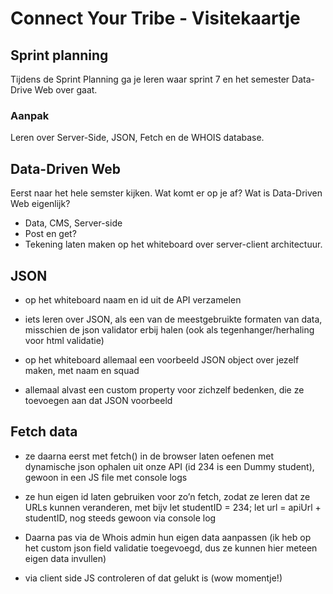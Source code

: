 
# Connect Your Tribe - Visitekaartje

## Sprint planning

Tijdens de Sprint Planning ga je leren waar sprint 7 en het semester Data-Drive Web over gaat. 

<!-- 

#### Aanpak analyse

1. Lees de rest van deze uitleg door en stel vast welke stappen je gaat nemen om jouw kaartje te herontwerpen.

(Optioneel, als je daar headspace voor hebt) Richt een project board in op GitHub:
1. Zet *projects* aan op deze repository in GitHub.
1. Schiet de zojuist bepaalde stappen als issue in op de repository voor jouw visitekaartje.
2. Maak een project board aan en neem alle issues op als *Todo*.
3. Sleep jouw eerste taak naar de *Doing* kolom en ga aan de slag.
-->


### Aanpak

Leren over Server-Side, JSON, Fetch en de WHOIS database.


## Data-Driven Web

Eerst naar het hele semster kijken. Wat komt er op je af? Wat is Data-Driven Web eigenlijk?

- Data, CMS, Server-side
- Post en get?
- Tekening laten maken op het whiteboard over server-client architectuur. 



## JSON
- op het whiteboard naam en id uit de API verzamelen

- iets leren over JSON, als een van de meestgebruikte formaten van data, misschien de json validator erbij halen (ook als tegenhanger/herhaling voor html validatie)

- op het whiteboard allemaal een voorbeeld JSON object over jezelf maken, met naam en squad

- allemaal alvast een custom property voor zichzelf bedenken, die ze toevoegen aan dat JSON voorbeeld 


## Fetch data

- ze daarna eerst met fetch() in de browser laten oefenen met dynamische json ophalen uit onze API (id 234 is een Dummy student), gewoon in een JS file met console logs

- ze hun eigen id laten gebruiken voor zo’n fetch, zodat ze leren dat ze URLs kunnen veranderen, met bijv let studentID = 234; let url = apiUrl + studentID, nog steeds gewoon via console log


- Daarna pas via de Whois admin hun eigen data aanpassen (ik heb op het custom json field validatie toegevoegd, dus ze kunnen hier meteen eigen data invullen)

- via client side JS controleren of dat gelukt is (wow momentje!)




<!--
- daarna pas de Node/Express/EJS introductie en uitleg over visitekaartje maken 



Ik wilde ze ook naar alle(!) visitekaartjes laten kijken van vorige jaren. En ranken. Zo’n idee had Charley. Ter inspiratie.

-->